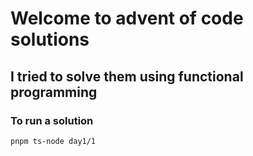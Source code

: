 # Welcome to advent of code solutions

## I tried to solve them using functional programming

### To run a solution

```
pnpm ts-node day1/1
```
